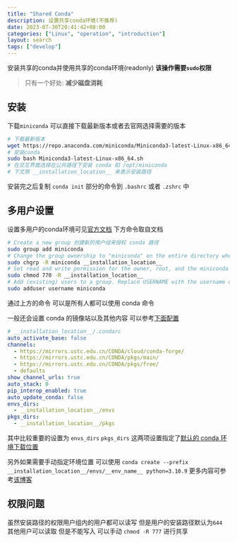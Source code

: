 ```yaml
---
title: "Shared Conda"
description: 设置共享conda环境(不推荐)
date: 2023-07-30T20:41:42+08:00
categories: ["Linux", "operation", "introduction"]
layout: search
tags: ["develop"]
---
```


安装共享的conda并使用共享的conda环境(readonly) **该操作需要`sudo`权限**

> 只有一个好处: **减少磁盘消耗**

## 安装

下载`miniconda` 可以直接下载最新版本或者去官网选择需要的版本

```bash
# 下载最新版本
wget https://repo.anaconda.com/miniconda/Miniconda3-latest-Linux-x86_64.sh
# 安装conda
sudo bash Miniconda3-latest-Linux-x86_64.sh
# 在交互界面选择在公共路径下安装 conda 如 /opt/miniconda
# 下文用 __installation_location__ 来表示安装路径
```

安装完之后复制 `conda init` 部分的命令到 `.bashrc` 或者 `.zshrc` 中

## 多用户设置

设置多用户的conda环境可见[官方文档][miniconda-installation] 下方命令取自文档

```bash
# Create a new group 创建新的用户组来授权 conda 路径
sudo group add miniconda
# Change the group ownership to "miniconda" on the entire directory where CONDA is installed. Replace __installation_location__ with the actual path to your installed CONDA file. 将安装路径的组所有者改为新建的用户组
sudo chgrp -R miniconda __installation_location__
# Set read and write permission for the owner, root, and the miniconda only. Replace __installation_location__ with the actual path to your installed CONDA file. 修改安装路径的文件权限 允许所在组的用户使用
sudo chmod 770 -R __installation_location__
# Add (existing) users to a group. Replace USERNAME with the username of the user you are adding. 将使用 conda 的用户添加到组内
sudo adduser username miniconda
```

通过上方的命令 可以是所有人都可以使用 conda 命令

一般还会设置 conda 的镜像站以及其他内容 可以参考[下面配置][condarc-base]

```yaml
# __installation_location__/.condarc
auto_activate_base: false
channels:
  - https://mirrors.ustc.edu.cn/CONDA/cloud/conda-forge/
  - https://mirrors.ustc.edu.cn/CONDA/pkgs/main/
  - https://mirrors.ustc.edu.cn/CONDA/pkgs/free/
  - defaults
show_channel_urls: true
auto_stack: 0
pip_interop_enabled: true
auto_update_conda: false
envs_dirs:
  - __installation_location__/envs
pkgs_dirs:
  - __installation_location__/pkgs
```

其中比较重要的设置为 `envs_dirs` `pkgs_dirs` 这两项设置指定了[默认的 conda 环境下载位置][env-location]

另外如果需要手动指定环境位置 可以使用 `conda create --prefix __installation_location__/envs/__env_name__ python=3.10.9` 更多内容可参考[该博客][shared-conda-env]

## 权限问题

虽然安装路径的权限用户组内的用户都可以读写 但是用户的安装路径默认为`644` 其他用户可以读取 但是不能写入 可以手动 `chmod -R 777` 进行共享

[condarc-base]: https://github.com/HUGHNew/dotfiles/blob/mint/condarc
[miniconda-installation]: https://docs.CONDA.com/free/CONDA/install/multi-user/#multi-user-CONDA-installation-on-linux
[env-location]: https://conda.io/projects/conda/en/latest/user-guide/configuration/use-condarc.html#specify-environment-directories-envs-dirs
[shared-conda-env]: https://rcpedia.stanford.edu/topicGuides/sharedCondaEnv.html